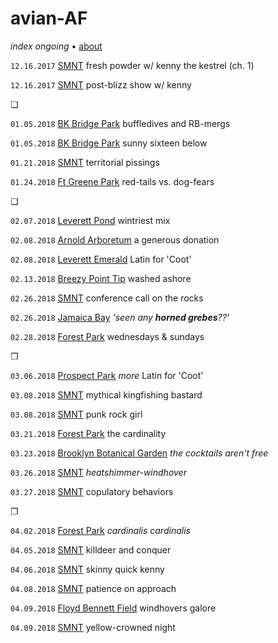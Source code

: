 # avian-AF

_index ongoing_ • [about](https://vados.pdpd.org/about)

`12.16.2017` [SMNT](http://pi.pdpd.org/2017-12-16-01) fresh powder w/ kenny the kestrel (ch. 1)

`12.16.2017` [SMNT](http://pi.pdpd.org/2017-12-16-02) post-blizz show w/ kenny

❏

`01.05.2018` [BK Bridge Park](https://pi.pdpd.org/2018-01-05) buffledives and RB-mergs

`01.05.2018` [BK Bridge Park](https://pi.pdpd.org/2018-01-05-02) sunny sixteen below

`01.21.2018` [SMNT](https://pi.pdpd.org/2018-01-21) territorial pissings

`01.24.2018` [Ft Greene Park]() red-tails vs. dog-fears

❏

`02.07.2018` [Leverett Pond](https://pi.pdpd.org/2018-02-07) wintriest mix

`02.08.2018` [Arnold Arboretum](https://pi.pdpd.org/2018-02-08-aa) a generous donation

`02.08.2018` [Leverett Emerald](https://pi.pdpd.org/2018-02-08-lp) Latin for 'Coot'

`02.13.2018` [Breezy Point Tip]() washed ashore

`02.26.2018` [SMNT]() conference call on the rocks

`02.26.2018` [Jamaica Bay]() _'seen any **horned grebes**??'_

`02.28.2018` [Forest Park]() wednesdays & sundays

❐

`03.06.2018` [Prospect Park]() _more_ Latin for 'Coot'

`03.08.2018` [SMNT]() mythical kingfishing bastard

`03.08.2018` [SMNT]() punk rock girl

`03.21.2018` [Forest Park]() the cardinality

`03.23.2018` [Brooklyn Botanical Garden]() _the cocktails aren't free_

`03.26.2018` [SMNT]() _heatshimmer-windhover_

`03.27.2018` [SMNT]() copulatory behaviors

❐

`04.02.2018` [Forest Park]() _cardinalis cardinalis_

`04.05.2018` [SMNT]() killdeer and conquer

`04.06.2018` [SMNT]() skinny quick kenny

`04.08.2018` [SMNT]() patience on approach

`04.09.2018` [Floyd Bennett Field]() windhovers galore

`04.09.2018` [SMNT]() yellow-crowned night